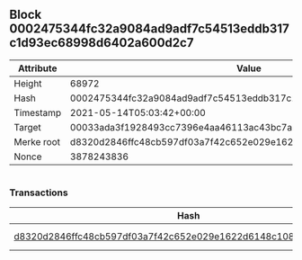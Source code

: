 ## Block 0002475344fc32a9084ad9adf7c54513eddb317c1d93ec68998d6402a600d2c7

Attribute | Value
--- | ---
Height | 68972
Hash | 0002475344fc32a9084ad9adf7c54513eddb317c1d93ec68998d6402a600d2c7
Timestamp | 2021-05-14T05:03:42+00:00
Target | 00033ada3f1928493cc7396e4aa46113ac43bc7ac52aab5d08e3934913716f64
Merke root | d8320d2846ffc48cb597df03a7f42c652e029e1622d6148c108dbc7fc8e61c9a
Nonce | 3878243836

```

```

### Transactions

Hash | Amount
--- | ---
[d8320d2846ffc48cb597df03a7f42c652e029e1622d6148c108dbc7fc8e61c9a](d8320d2846ffc48cb597df03a7f42c652e029e1622d6148c108dbc7fc8e61c9a.md) | 10.00000000 SKEPTI 
